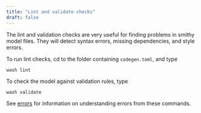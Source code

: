 ```yaml
---
title: "Lint and validate checks"
draft: false
---
```


The lint and validation checks are very useful for finding problems in smithy model files. They will detect syntax errors, missing dependencies, and style errors.

To run lint checks, cd to the folder containing `codegen.toml`, and type

```
wash lint
```

To check the model against validation rules, type

```
wash validate
```

See [errors](./error-messages/) for information on understanding errors from these commands.
